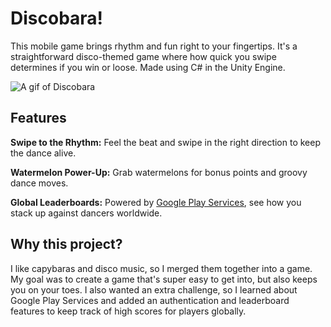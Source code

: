 # **Discobara!**
This mobile game brings rhythm and fun right to your fingertips. It's a straightforward disco-themed game where how quick you swipe determines if you win or loose. Made using C# in the Unity Engine.

![A gif of Discobara](https://media.giphy.com/media/v1.Y2lkPTc5MGI3NjExM3gyazRjeDYwdDRmeHJtdnJtZHFrejFmbWgxdXp0dWY1OHFkbmF3dSZlcD12MV9pbnRlcm5hbF9naWZfYnlfaWQmY3Q9Zw/e3BOp8LyT18i60SjMQ/giphy.gif)


## Features
**Swipe to the Rhythm:** Feel the beat and swipe in the right direction to keep the dance alive.

**Watermelon Power-Up:** Grab watermelons for bonus points and groovy dance moves.

**Global Leaderboards:** Powered by [Google Play Services](https://developers.google.com/android/guides/overview), see how you stack up against dancers worldwide.

## Why this project?
I like capybaras and disco music, so I merged them together into a game. My goal was to create a game that's super easy to get into, but also keeps you on your toes. I also wanted an extra challenge, so I learned about Google Play Services and added an authentication and leaderboard features to keep track of high scores for players globally.
